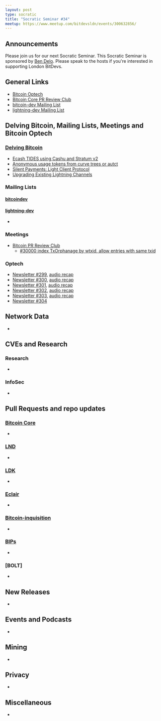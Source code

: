 ```yaml
---
layout: post
type: socratic
title: "Socratic Seminar #34"
meetup: https://www.meetup.com/bitdevsldn/events/300632856/
---
```


## Announcements

Please join us for our next Socratic Seminar. This Socratic Seminar is sponsored by [Ben Delo](https://twitter.com/bendelo).
Please speak to the hosts if you're interested in supporting London BitDevs.

## General Links

* [Bitcoin Optech](https://bitcoinops.org)
* [Bitcoin Core PR Review Club](https://bitcoincore.reviews)
* [bitcoin-dev Mailing List](https://lists.linuxfoundation.org/pipermail/bitcoin-dev)
* [lightning-dev Mailing List](https://lists.linuxfoundation.org/pipermail/lightning-dev)

## Delving Bitcoin, Mailing Lists, Meetings and Bitcoin Optech
### [Delving Bitcoin](https://delvingbitcoin.org/)
- [Ecash TIDES using Cashu and Stratum v2](https://delvingbitcoin.org/t/ecash-tides-using-cashu-and-stratum-v2/)
- [Anonymous usage tokens from curve trees or autct](https://delvingbitcoin.org/t/anonymous-usage-tokens-from-curve-trees-or-autct/)
- [Silent Payments: Light Client Protocol](https://delvingbitcoin.org/t/silent-payments-light-client-protocol/)
- [Upgrading Existing Lightning Channels](https://delvingbitcoin.org/t/upgrading-existing-lightning-channels/)

### Mailing Lists
#### [bitcoindev](https://groups.google.com/g/bitcoindev)

#### [lightning-dev](https://lists.linuxfoundation.org/pipermail/lightning-dev)
-

### Meetings
- [Bitcoin PR Review Club](https://bitcoincore.reviews)
  - [#30000 index TxOrphanage by wtxid, allow entries with same txid](https://bitcoincore.reviews/30000)

### Optech
- [Newsletter #299](https://bitcoinops.org/en/newsletters/2024/04/24/), [audio recap](https://bitcoinops.org/en/podcast/2024/04/25/)
- [Newsletter #300](https://bitcoinops.org/en/newsletters/2024/05/01/), [audio recap](https://bitcoinops.org/en/podcast/2024/05/02/)
- [Newsletter #301](https://bitcoinops.org/en/newsletters/2024/05/08/), [audio recap](https://bitcoinops.org/en/podcast/2024/05/09/)
- [Newsletter #302](https://bitcoinops.org/en/newsletters/2024/05/15/), [audio recap](https://bitcoinops.org/en/podcast/2024/05/16/)
- [Newsletter #303](https://bitcoinops.org/en/newsletters/2024/05/17/), [audio recap](https://bitcoinops.org/en/podcast/2024/05/21/)
- [Newsletter #304](https://bitcoinops.org/en/newsletters/2024/05/24/)

## Network Data
-

## CVEs and Research
### Research
-

### InfoSec
-

## Pull Requests and repo updates
### [Bitcoin Core](https://github.com/bitcoin/bitcoin)
<!--- Link to query merged PRs since YYYY-MM-DD sorted by descending activity: https://github.com/bitcoin/bitcoin/pulls?page=1&q=is%3Apr+is%3Aclosed+merged%3A%3EYYYY-MM-DD+sort%3Acomments-desc -->
-


### [LND](https://github.com/lightningnetwork/lnd)
-

### [LDK](https://github.com/lightningdevkit/rust-lightning)
-

### [Eclair](https://github.com/ACINQ/eclair)
-

### [Bitcoin-inquisition](https://github.com/bitcoin-inquisition/bitcoin)
-

### [BIPs](https://github.com/bitcoin/bips)
-

### [BOLT]
-

## New Releases
-

## Events and Podcasts
-

## Mining
-

## Privacy
-

## Miscellaneous
-
